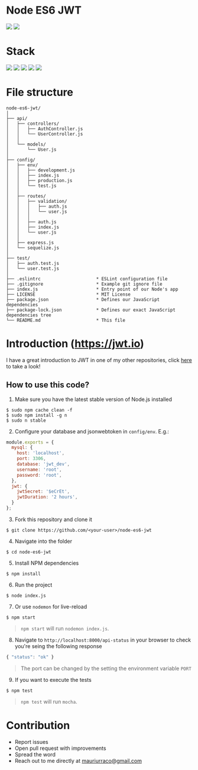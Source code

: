 # Node ES6 JWT

![](https://img.shields.io/badge/node-success-brightgreen.svg)
![](https://img.shields.io/badge/test-success-brightgreen.svg)

# Stack

![](https://img.shields.io/badge/node_8-✓-blue.svg)
![](https://img.shields.io/badge/ES6-✓-blue.svg)
![](https://img.shields.io/badge/express-✓-blue.svg)
![](https://img.shields.io/badge/sequelize-✓-blue.svg)
![](https://img.shields.io/badge/mocha-✓-blue.svg)

# File structure

```
node-es6-jwt/
│
├── api/
│   ├── controllers/
│   │   ├── AuthController.js
│   │   └── UserController.js
│   │
│   └── models/
│       └── User.js
│
├── config/
│   ├── env/
│   │   ├── development.js
│   │   ├── index.js
│   │   ├── production.js
│   │   └── test.js
│   │
│   ├── routes/
│   │   ├── validation/
│   │   │   ├── auth.js
│   │   │   └── user.js
│   │   │
│   │   ├── auth.js
│   │   ├── index.js
│   │   └── user.js
│   │
│   ├── express.js
│   └── sequelize.js
│
├── test/
│   ├── auth.test.js
│   └── user.test.js
│   
├── .eslintrc                     * ESLint configuration file
├── .gitignore                    * Example git ignore file
├── index.js                      * Entry point of our Node's app
├── LICENSE                       * MIT License
├── package.json                  * Defines our JavaScript dependencies
├── package-lock.json             * Defines our exact JavaScript dependencies tree
└── README.md                     * This file
```

# Introduction (https://jwt.io)

I have a great introduction to JWT in one of my other repositories, click [here](https://github.com/murraco/spring-boot-jwt#introduction-httpsjwtio) to take a look!

## How to use this code?

1. Make sure you have the latest stable version of Node.js installed

  ```
  $ sudo npm cache clean -f
  $ sudo npm install -g n
  $ sudo n stable
  ```
  
2. Configure your database and jsonwebtoken in `config/env`. E.g.:

  ```javascript
  module.exports = {
    mysql: {
      host: 'localhost',
      port: 3306,
      database: 'jwt_dev',
      username: 'root',
      password: 'root',
    },
    jwt: {
      jwtSecret: '$eCrEt',
      jwtDuration: '2 hours',
    }
  };
  ```

3. Fork this repository and clone it
  
  ```
  $ git clone https://github.com/<your-user>/node-es6-jwt
  ```
  
4. Navigate into the folder  

  ```
  $ cd node-es6-jwt
  ```
  
5. Install NPM dependencies

  ```
  $ npm install
  ```
  
6. Run the project

  ```
  $ node index.js
  ```
  
7. Or use `nodemon` for live-reload
  
  ```
  $ npm start
  ```
  
  > `npm start` will run `nodemon index.js`.
  
8. Navigate to `http://localhost:8000/api-status` in your browser to check you're seing the following response

  ```javascript
  { "status": "ok" }
  ```

  > The port can be changed by the setting the environment variable `PORT`

9. If you want to execute the tests

```
$ npm test
```

> `npm test` will run `mocha`.

# Contribution

- Report issues
- Open pull request with improvements
- Spread the word
- Reach out to me directly at <mauriurraco@gmail.com>
